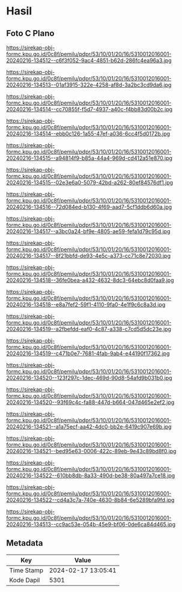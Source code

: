 # Hasil

## Foto C Plano

https://sirekap-obj-formc.kpu.go.id/0c8f/pemilu/pdpr/53/10/01/20/16/5310012016001-20240216-134512--c6f3f052-9ac4-4851-b62d-286fc4ea96a3.jpg

https://sirekap-obj-formc.kpu.go.id/0c8f/pemilu/pdpr/53/10/01/20/16/5310012016001-20240216-134513--01af3915-322e-4258-af8d-3a2bc3cd9da6.jpg

https://sirekap-obj-formc.kpu.go.id/0c8f/pemilu/pdpr/53/10/01/20/16/5310012016001-20240216-134514--cc70855f-f5d7-4937-a40c-f4bb83d00b2c.jpg

https://sirekap-obj-formc.kpu.go.id/0c8f/pemilu/pdpr/53/10/01/20/16/5310012016001-20240216-134514--ebb0c126-1a55-47ef-a036-6cc4f5d0172b.jpg

https://sirekap-obj-formc.kpu.go.id/0c8f/pemilu/pdpr/53/10/01/20/16/5310012016001-20240216-134515--a94814f9-b85a-44a4-969d-cd412a51e870.jpg

https://sirekap-obj-formc.kpu.go.id/0c8f/pemilu/pdpr/53/10/01/20/16/5310012016001-20240216-134515--02e3e6a0-5079-42bd-a262-80ef84576df1.jpg

https://sirekap-obj-formc.kpu.go.id/0c8f/pemilu/pdpr/53/10/01/20/16/5310012016001-20240216-134516--72d084ed-b130-4f69-aad7-5cf1ddb6d60a.jpg

https://sirekap-obj-formc.kpu.go.id/0c8f/pemilu/pdpr/53/10/01/20/16/5310012016001-20240216-134517--a3bc0a24-bf9e-4805-ae59-fefa1d79c95d.jpg

https://sirekap-obj-formc.kpu.go.id/0c8f/pemilu/pdpr/53/10/01/20/16/5310012016001-20240216-134517--8f21bbfd-de93-4e5c-a373-cc71c8e72030.jpg

https://sirekap-obj-formc.kpu.go.id/0c8f/pemilu/pdpr/53/10/01/20/16/5310012016001-20240216-134518--36fe0bea-a432-4632-8dc3-64ebc8d0faa9.jpg

https://sirekap-obj-formc.kpu.go.id/0c8f/pemilu/pdpr/53/10/01/20/16/5310012016001-20240216-134518--e8a7fef2-59f1-4110-9fa0-4e1f9c6c8a3d.jpg

https://sirekap-obj-formc.kpu.go.id/0c8f/pemilu/pdpr/53/10/01/20/16/5310012016001-20240216-134519--a2fbefdd-eaf0-4c87-a338-c7cd5d5dc23e.jpg

https://sirekap-obj-formc.kpu.go.id/0c8f/pemilu/pdpr/53/10/01/20/16/5310012016001-20240216-134519--c471b0e7-7681-4fab-9ab4-e44190f17362.jpg

https://sirekap-obj-formc.kpu.go.id/0c8f/pemilu/pdpr/53/10/01/20/16/5310012016001-20240216-134520--123f297c-1dec-469d-90d8-54afd9b031b0.jpg

https://sirekap-obj-formc.kpu.go.id/0c8f/pemilu/pdpr/53/10/01/20/16/5310012016001-20240216-134520--93f69c4c-fa88-447d-b664-047d465e2ef2.jpg

https://sirekap-obj-formc.kpu.go.id/0c8f/pemilu/pdpr/53/10/01/20/16/5310012016001-20240216-134521--a1a75ecf-aa42-4dc0-bb2e-6419c907e69b.jpg

https://sirekap-obj-formc.kpu.go.id/0c8f/pemilu/pdpr/53/10/01/20/16/5310012016001-20240216-134521--bed95e63-0006-422c-89eb-9e43c89bd8f0.jpg

https://sirekap-obj-formc.kpu.go.id/0c8f/pemilu/pdpr/53/10/01/20/16/5310012016001-20240216-134522--610bb8db-8a33-490d-be38-80a497a7ce18.jpg

https://sirekap-obj-formc.kpu.go.id/0c8f/pemilu/pdpr/53/10/01/20/16/5310012016001-20240216-134522--cd4a3c7a-740e-4630-8b84-6e5289bfa9fd.jpg

https://sirekap-obj-formc.kpu.go.id/0c8f/pemilu/pdpr/53/10/01/20/16/5310012016001-20240216-134513--cc9ac53e-054b-45e9-bf06-0de6ca84d465.jpg


## Metadata

| Key        | Value               |
| ---------- | ------------------- |
| Time Stamp | 2024-02-17 13:05:41 |
| Kode Dapil | 5301                |



